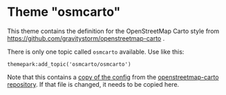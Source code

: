 
# Theme "osmcarto"

This theme contains the definition for the OpenStreetMap Carto style from
https://github.com/gravitystorm/openstreetmap-carto .

There is only one topic called `osmcarto` available. Use like this:

```{lua}
themepark:add_topic('osmcarto/osmcarto')
```

Note that this contains a [copy of the
config](topics/openstreetmap-carto-flex.lua) from the [openstreetmap-carto
repository](https://github.com/gravitystorm/openstreetmap-carto). If that file
is changed, it needs to be copied here.

